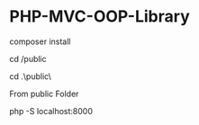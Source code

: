 # PHP-MVC-OOP-Library
composer install

cd /public

cd .\public\

From public Folder

php -S localhost:8000

